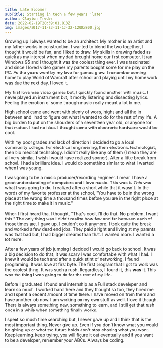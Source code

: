 ```yaml
---
title: Late Bloomer
subTitle: Starting in tech a few years 'late'
author: Clayton Treder
date: 2022-02-19T20:39:01.813Z
img: images/2017-11-23-11-13-32-1200x800.jpg
---
```

Growing up I always wanted to be an architect. My mother is an artist and my father works in construction. I wanted to blend the two together, I thought it would be fun, and I liked to draw. My skills in drawing faded as quick as my interest when my dad brought home our first computer. It ran Windows 95 and I thought it was *the*  coolest thing ever. I was fascinated and since I loved video games my parents bought some for me play on the PC. As the years went by my love for games grew. I remember coming home to play World of Warcraft after school and playing until my home work was due the next day. I loved it. 

My first love was video games but, I quickly found another with music. I never played an instrument but, it mostly listening and dissecting lyrics. Feeling the emotion of some through music really meant a lot to me. 

High school came and went with plenty of woes, highs and all the in between and I had to figure out what I wanted to do for the rest of my life. A big burden to put on the shoulders of a seventeen year old, or anyone for that matter. I had no idea. I thought some with electronic hardware would be cool. 

With my poor grades and lack of direction I decided to go a local community college. For electrical engineering, then electronic technologist, then bio medical technology. I didn't really like any of them (I mean they are all very similar, I wish I would have realized sooner). After a little break from school. I had a brilliant idea. I would do something similar to what I wanted when I was young.

I was going to be a music producer/recording engineer.  I mean I have a great understanding of computers and I love music. This was it. *This* was what I was going to do. I realized after a short while that it wasn't. In the words of my favorite professor at the school, "You have to be in the wrong place at the wrong time a thousand times before you are in the right place at the right time to make it in music."\
\
When I first heard that I thought, "That's cool, I'll do that. No problem, I want this." The only thing was I didn't realize how few and far between each of those times are. I gave up. I couldn't do it anymore. I took quite the break and worked a few dead end jobs. They paid alright and living at my parents was that bad but, I had bigger dreams than that. I wanted more. I wanted a lot more. 

After a few years of job jumping I decided I would go back to school. It was a big decision to do that, it was scary I was comfortable with what I had. I knew it would be tech and after a quick stint of networking, I found programing. It was love at first byte. The first program that I got to work was the coolest thing. It was such a rush. Regardless, I found it, this **was** it. This was the thing I was going to do for the rest of my life.

Before I graduated I found and internship as a Full stack developer and learn so much. I worked hard there and they thought so too, they hired me and I spent a decent amount of time there. I have moved on from them and have another job now. I am working on my own stuff as well. I love it though. There is always something new, something to learn, and I still get that rush once in a while when something finally works.

I spent so much time searching but, I never gave up and I think that is the most important thing. Never give up. Even if you don't know what you would be giving up or what the future holds don't stop chasing what you want. Keep learning, keep trying, you will figure it out eventually and if you want to be a developer, remember your ABCs. Always be coding.